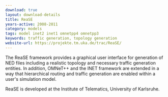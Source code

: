 ```yaml
---
download: true
layout: download-details
title: ReaSE
years-active: 2008-2011
category: models
tags: model inet2 inet1 omnetpp4 omnetpp3
keywords: traffic generation, topology generation
website-url: https://projekte.tm.uka.de/trac/ReaSE/
---
```


The ReaSE framework provides a graphical user interface for generation of NED
files including a realistic topology and necessary traffic generation entities.
In addition, OMNeT++ and the INET framework are extended in a way that
hierarchical routing and traffic generation are enabled within a user's
simulation model.

ReaSE is developed at the Institute of Telematics, University of Karlsruhe.
